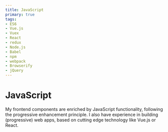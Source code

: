 ```yaml
---
title: JavaScript
primary: true
tags:
- ES6
- Vue.js
- Vuex
- React
- redux
- Node.js
- Babel
- npm
- webpack
- Browserify
- jQuery
---
```


# JavaScript

My frontend components are enriched by JavaScript functionality, following the progressive enhancement principle. I also have experience in building (progressive) web apps, based on cutting edge technology like Vue.js or React.
